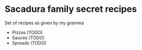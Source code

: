 # Sacadura family secret recipes

Set of recipes as given by my gramma

- Pizzas (TODO)
- Sauces (TODO)
- Spreads (TODO)
